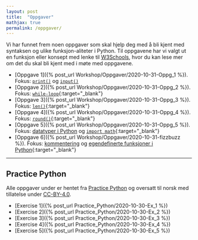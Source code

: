 ```yaml
---
layout: post
title:  "Oppgaver"
mathjax: true
permalink: /oppgaver/
---
```


Vi har funnet frem noen oppgaver som skal hjelp deg med å bli kjent med syntaksen og ulike funksjon-aliteter i Python. Til oppgavene har vi valgt ut en funksjon eller konsept med lenke til <a href="https://www.w3schools.com/python/" target="_blank">W3Schools</a>, hvor du kan lese mer om det du skal bli kjent med i møte med oppgavene. 


* [Oppgave 1]({% post_url Workshop/Oppgaver/2020-10-31-Oppg_1 %}). Fokus: <a href="https://www.w3schools.com/python/ref_func_print.asp" target="_blank"> ``print()``</a> og <a href="https://www.w3schools.com/python/ref_func_input.asp" target="_blank"> ``input()``</a>
* [Oppgave 2]({% post_url Workshop/Oppgaver/2020-10-31-Oppg_2 %}). Fokus: [``while-loop``](https://www.w3schools.com/python/python_while_loops.asp){:target="_blank"}
* [Oppgave 3]({% post_url Workshop/Oppgaver/2020-10-31-Oppg_3 %}). Fokus: [``len()``](https://www.w3schools.com/python/ref_func_len.asp){:target="_blank"}
* [Oppgave 4]({% post_url Workshop/Oppgaver/2020-10-31-Oppg_4 %}). Fokus: [``round()``](https://www.w3schools.com/python/ref_func_round.asp){:target="_blank"}
* [Oppgave 5]({% post_url Workshop/Oppgaver/2020-10-31-Oppg_5 %}). Fokus: [datatyper i Python](https://www.w3schools.com/python/python_datatypes.asp) og [``import math``](https://www.w3schools.com/python/python_math.asp){:target="_blank"}
* [Oppgave 6]({% post_url Workshop/Oppgaver/2020-10-31-fizzbuzz %}). Fokus: [kommentering](https://www.w3schools.com/python/python_comments.asp) og [egendefinerte funksjoner i Python](https://www.w3schools.com/python/python_functions.asp){:target="_blank"}

---
## Practice Python
Alle oppgaver under er hentet fra [Practice Python](https://www.practicepython.org/) og oversatt til norsk med tillatelse under [CC-BY-4.0](https://creativecommons.org/licenses/by/4.0/).
* [Exercise 1]({% post_url Practice_Python/2020-10-30-Ex_1 %})
* [Exercise 2]({% post_url Practice_Python/2020-10-30-Ex_2 %})
* [Exercise 3]({% post_url Practice_Python/2020-10-30-Ex_3 %})
* [Exercise 4]({% post_url Practice_Python/2020-10-30-Ex_4 %})
* [Exercise 5]({% post_url Practice_Python/2020-10-30-Ex_5 %})
